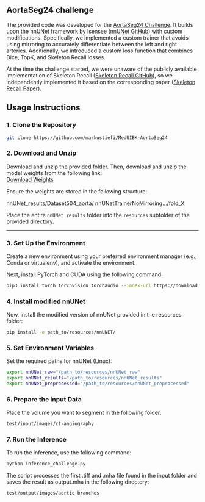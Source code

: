## AortaSeg24 challenge
The provided code was developed for the [AortaSeg24 Challenge](https://aortaseg24.grand-challenge.org/). It builds upon the nnUNet framework by Isensee ([nnUNet GitHub](https://github.com/MIC-DKFZ/nnUNet)) with custom modifications. Specifically, we implemented a custom trainer that avoids using mirroring to accurately differentiate between the left and right arteries. Additionally, we introduced a custom loss function that combines Dice, TopK, and Skeleton Recall losses.

At the time the challenge started, we were unaware of the publicly available implementation of Skeleton Recall ([Skeleton Recall GitHub](https://github.com/MIC-DKFZ/Skeleton-Recall)), so we independently implemented it based on the corresponding paper ([Skeleton Recall Paper](https://arxiv.org/abs/2404.03010)).

## Usage Instructions

### 1. Clone the Repository

```bash
git clone https://github.com/markustiefi/MedUIBK-AortaSeg24
```

### 2. Download and Unzip
Download and unzip the provided folder. Then, download and unzip the model weights from the following link:  
[Download Weights](https://fileshare.uibk.ac.at/d/1f307883aec746028f24/)

Ensure the weights are stored in the following structure:

nnUNet_results/Dataset504_aorta/ nnUNetTrainerNoMirroring.../fold_X

Place the entire `nnUNet_results` folder into the `resources` subfolder of the provided directory.

---

### 3. Set Up the Environment

Create a new environment using your preferred environment manager (e.g., Conda or virtualenv), and activate the environment.

Next, install PyTorch and CUDA using the following command:

```bash
pip3 install torch torchvision torchaudio --index-url https://download.pytorch.org/whl/cu118
```

### 4. Install modified nnUNet
Now, install the modified version of nnUNet provided in the resources folder:

```bash
pip install -e path_to/resources/nnUNET/
```
### 5. Set Environment Variables
Set the required paths for nnUNet (Linux):

```bash
export nnUNet_raw="/path_to/resources/nnUNet_raw"
export nnUNet_results="/path_to/resources/nnUNet_results"
export nnUNet_preprocessed="/path_to/resources/nnUNet_preprocessed"
```

### 6. Prepare the Input Data
Place the volume you want to segment in the following folder:
```bash
test/input/images/ct-angiography
```

### 7. Run the Inference
To run the inference, use the following command:
```bash
python inference_challenge.py
```
 The script processes the first .tiff and .mha file found in the input folder and saves the result as output.mha in the following directory:
```bash
test/output/images/aortic-branches
```
